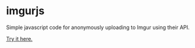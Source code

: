 imgurjs
=======
Simple javascript code for anonymously uploading to Imgur using their API.

<a href="http://daconex.github.io/imgurjs">Try it here.</a>
